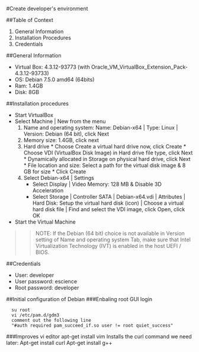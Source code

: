 #Create developer's environment

##Table of Context
1. General Information
2. Installation Procedures
3. Credentials

##General Information
* Virtual Box: 4.3.12-93773 (with Oracle_VM_VirtualBox_Extension_Pack-4.3.12-93733)
* OS:  Debian 7.5.0 amd64 (64bits)
* Ram: 1.4GB
* Disk: 8GB

##Installation procedures
* Start VirtualBox 
* Select Machine | New from the menu 
  1.	Name and operating system: Name: Debian-x64 | Type: Linux | Version: Debian (64 bit), click Next
  2.	Memory size: 1.4GB, click next
  3.	Hard drive
      * Choose Create a virtual hard drive now, click Create
      * Choose VDI (VirtualBox Disk Image) in Hard drive file type, click Next
      * Dynamically allocated in Storage on physical hard drive, click Next
      * File location and size: Select a path for the virtual disk image & 8 GB for size
      * Click Create
  4. Select Debian-x64 | Settings 
      * Select Display | Video Memory: 128 MB & Disable 3D Acceleration
      * Select Storage | Controller SATA | Debian-x64.vdi | Attributes | Hard Disk: Setup the virtual hard disk (icon) |  Choose a virtual hard disk file | Find and select the VDI image, click Open, click OK
* Start the Virtual Machine

> > NOTE: If the Debian (64 bit) choice is not available in Version setting of Name and operating system Tab, make sure that Intel Virtualization Technology (IVT) is enabled in the host UEFI / BIOS.

##Credentials
* User: developer
* User password: escience
* Root password: developer

##Initial configuration of Debian
###Enbaling root GUI login

      su root
      vi /etc/pam.d/gdm3
      comment out the following line
      "#auth required pam_succeed_if.so user != root quiet_success"

###Improves vi editor
apt-get install vim
Installs the curl command we need later: Apt-get install curl
Apt-get install g++

